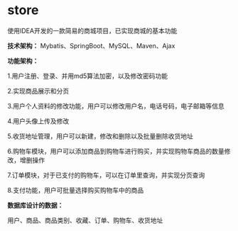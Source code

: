 # store
使用IDEA开发的一款简易的商城项目，已实现商城的基本功能

**技术架构：**
Mybatis、SpringBoot、MySQL、Maven、Ajax

**功能架构：**

1.用户注册、登录、并用md5算法加密，以及修改密码功能

2.实现商品展示和分页

3.用户个人资料的修改功能，用户可以修改用户名，电话号码，电子邮箱等信息

4.用户头像上传及修改

5.收货地址管理，用户可以新建，修改和删除以及批量删除收货地址

6.购物车模块，用户可以添加商品到购物车进行购买，并实现购物车商品的数量修改，增删操作

7.订单模块，对于已支付的购物车，可以在订单里查询，并实现分页查询

8.支付功能，用户可批量选择购买购物车中的商品

**数据库设计的数据：**

用户、商品、商品类别、收藏、订单、购物车、收货地址
